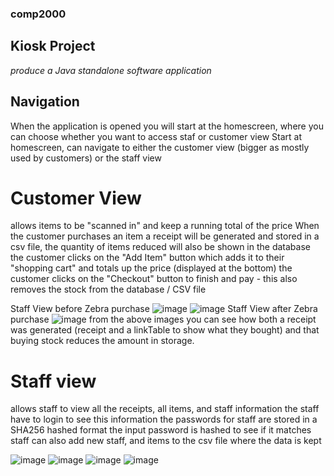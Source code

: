 ### comp2000 
## Kiosk Project
*produce a Java standalone software application*

## Navigation
When the application is opened you will start at the homescreen, where you can choose whether you want to access staf or customer view
Start at homescreen, can navigate to either the customer view (bigger as mostly used by customers) or the staff view

# Customer View
allows items to be "scanned in" and keep a running total of the price
When the customer purchases an item a receipt will be generated and stored in a csv file, the quantity of items reduced will also be shown in the database
the customer clicks on the "Add Item" button which adds it to their "shopping cart" and totals up the price (displayed at the bottom)
the customer clicks on the "Checkout" button to finish and pay - this also removes the stock from the database / CSV file

Staff View before Zebra purchase
![image](https://user-images.githubusercontent.com/43852724/104601865-a9cd5a00-5672-11eb-9a52-66f344450c5c.png)
![image](https://user-images.githubusercontent.com/43852724/104602028-dc775280-5672-11eb-9506-4dbf2be2595e.png)
Staff View after Zebra purchase
![image](https://user-images.githubusercontent.com/43852724/104602152-00d32f00-5673-11eb-955b-c002427b92fa.png)
from the above images you can see how both a receipt was generated (receipt and a linkTable to show what they bought) and that buying stock reduces the amount in storage.



# Staff view 
allows staff to view all the receipts, all items, and staff information 
the staff have to login to see this information
the passwords for staff are stored in a SHA256 hashed format 
the input password is hashed to see if it matches
staff can also add new staff, and items to the csv file where the data is kept

![image](https://user-images.githubusercontent.com/43852724/104603069-f9f8ec00-5673-11eb-94a3-076b7b8411c3.png)
![image](https://user-images.githubusercontent.com/43852724/104603179-11d07000-5674-11eb-8283-532517837a7c.png)
![image](https://user-images.githubusercontent.com/43852724/104603268-24e34000-5674-11eb-8d6b-beda756efca5.png)
![image](https://user-images.githubusercontent.com/43852724/104603334-33c9f280-5674-11eb-9071-17af1c33e2a7.png)
